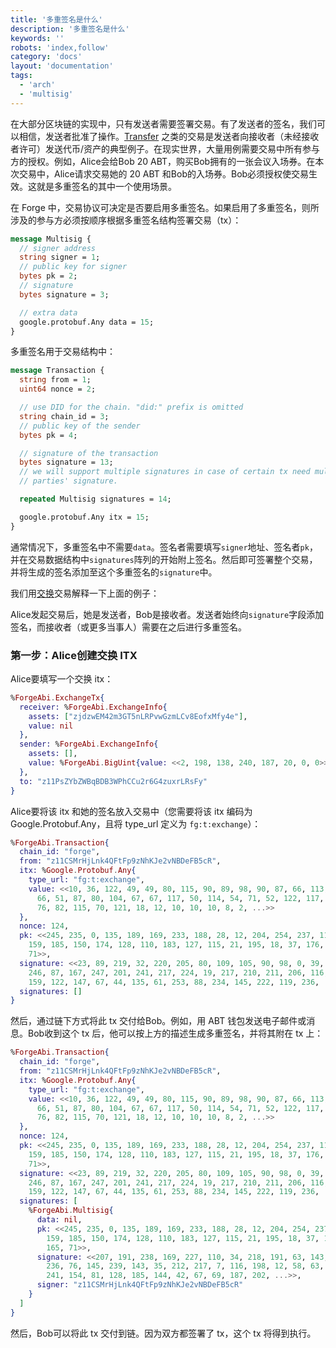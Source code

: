 ```yaml
---
title: '多重签名是什么'
description: '多重签名是什么'
keywords: ''
robots: 'index,follow'
category: 'docs'
layout: 'documentation'
tags:
  - 'arch'
  - 'multisig'
---
```


在大部分区块链的实现中，只有发送者需要签署交易。有了发送者的签名，我们可以相信，发送者批准了操作。[Transfer](../../reference/txs/trade/transfer) 之类的交易是发送者向接收者（未经接收者许可）发送代币/资产的典型例子。在现实世界，大量用例需要交易中所有参与方的授权。例如，Alice会给Bob 20 ABT，购买Bob拥有的一张会议入场券。在本次交易中，Alice请求交易她的 20 ABT 和Bob的入场券。Bob必须授权使交易生效。这就是多重签名的其中一个使用场景。

在 Forge 中，交易协议可决定是否要启用多重签名。如果启用了多重签名，则所涉及的参与方必须按顺序根据多重签名结构签署交易（tx）：

```proto
message Multisig {
  // signer address
  string signer = 1;
  // public key for signer
  bytes pk = 2;
  // signature
  bytes signature = 3;

  // extra data
  google.protobuf.Any data = 15;
}
```

多重签名用于交易结构中：

```protobuf
message Transaction {
  string from = 1;
  uint64 nonce = 2;

  // use DID for the chain. "did:" prefix is omitted
  string chain_id = 3;
  // public key of the sender
  bytes pk = 4;

  // signature of the transaction
  bytes signature = 13;
  // we will support multiple signatures in case of certain tx need multiple
  // parties' signature.

  repeated Multisig signatures = 14;

  google.protobuf.Any itx = 15;
}
```

通常情况下，多重签名中不需要`data`。签名者需要填写`signer`地址、签名者`pk`，并在交易数据结构中`signatures`阵列的开始附上签名。然后即可签署整个交易，并将生成的签名添加至这个多重签名的`signature`中。

我们用[交换](../../reference/txs/exchange)交易解释一下上面的例子：

Alice发起交易后，她是发送者，Bob是接收者。发送者始终向`signature`字段添加签名，而接收者（或更多当事人）需要在之后进行多重签名。

### 第一步：Alice创建交换 ITX

Alice要填写一个交换 itx：

```elixir
%ForgeAbi.ExchangeTx{
  receiver: %ForgeAbi.ExchangeInfo{
    assets: ["zjdzwEM42m3GT5nLRPvwGzmLCv8EofxMfy4e"],
    value: nil
  },
  sender: %ForgeAbi.ExchangeInfo{
    assets: [],
    value: %ForgeAbi.BigUint{value: <<2, 198, 138, 240, 187, 20, 0, 0>>}
  },
  to: "z11PsZYbZWBqBDB3WPhCCu2r6G4zuxrLRsFy"
}
```

Alice要将该 itx 和她的签名放入交易中（您需要将该 itx 编码为 Google.Protobuf.Any，且将 type_url 定义为 `fg:t:exchange`）：

```elixir
%ForgeAbi.Transaction{
  chain_id: "forge",
  from: "z11CSMrHjLnk4QFtFp9zNhKJe2vNBDeFB5cR",
  itx: %Google.Protobuf.Any{
    type_url: "fg:t:exchange",
    value: <<10, 36, 122, 49, 49, 80, 115, 90, 89, 98, 90, 87, 66, 113, 66, 68,
      66, 51, 87, 80, 104, 67, 67, 117, 50, 114, 54, 71, 52, 122, 117, 120, 114,
      76, 82, 115, 70, 121, 18, 12, 10, 10, 10, 8, 2, ...>>
  },
  nonce: 124,
  pk: <<245, 235, 0, 135, 189, 169, 233, 188, 28, 12, 204, 254, 237, 11, 99,
    159, 185, 150, 174, 128, 110, 183, 127, 115, 21, 195, 18, 37, 176, 134, 165,
    71>>,
  signature: <<23, 89, 219, 32, 220, 205, 80, 109, 105, 90, 98, 0, 39, 118, 89,
    246, 87, 167, 247, 201, 241, 217, 224, 19, 217, 210, 211, 206, 116, 216,
    159, 122, 147, 67, 44, 135, 61, 253, 88, 234, 145, 222, 119, 236, ...>>,
  signatures: []
}
```

然后，通过链下方式将此 tx 交付给Bob。例如，用 ABT 钱包发送电子邮件或消息。Bob收到这个 tx 后，他可以按上方的描述生成多重签名，并将其附在 tx 上：

```elixir
%ForgeAbi.Transaction{
  chain_id: "forge",
  from: "z11CSMrHjLnk4QFtFp9zNhKJe2vNBDeFB5cR",
  itx: %Google.Protobuf.Any{
    type_url: "fg:t:exchange",
    value: <<10, 36, 122, 49, 49, 80, 115, 90, 89, 98, 90, 87, 66, 113, 66, 68,
      66, 51, 87, 80, 104, 67, 67, 117, 50, 114, 54, 71, 52, 122, 117, 120, 114,
      76, 82, 115, 70, 121, 18, 12, 10, 10, 10, 8, 2, ...>>
  },
  nonce: 124,
  pk: <<245, 235, 0, 135, 189, 169, 233, 188, 28, 12, 204, 254, 237, 11, 99,
    159, 185, 150, 174, 128, 110, 183, 127, 115, 21, 195, 18, 37, 176, 134, 165,
    71>>,
  signature: <<23, 89, 219, 32, 220, 205, 80, 109, 105, 90, 98, 0, 39, 118, 89,
    246, 87, 167, 247, 201, 241, 217, 224, 19, 217, 210, 211, 206, 116, 216,
    159, 122, 147, 67, 44, 135, 61, 253, 88, 234, 145, 222, 119, 236, ...>>,
  signatures: [
    %ForgeAbi.Multisig{
      data: nil,
      pk: <<245, 235, 0, 135, 189, 169, 233, 188, 28, 12, 204, 254, 237, 11, 99,
        159, 185, 150, 174, 128, 110, 183, 127, 115, 21, 195, 18, 37, 176, 134,
        165, 71>>,
      signature: <<207, 191, 238, 169, 227, 110, 34, 218, 191, 63, 143, 190,
        236, 76, 145, 239, 143, 35, 212, 217, 7, 116, 198, 12, 58, 63, 102, 173,
        241, 154, 81, 128, 185, 144, 42, 67, 69, 187, 202, ...>>,
      signer: "z11CSMrHjLnk4QFtFp9zNhKJe2vNBDeFB5cR"
    }
  ]
}
```

然后，Bob可以将此 tx 交付到链。因为双方都签署了 tx，这个 tx 将得到执行。

<!--stackedit_data:
eyJoaXN0b3J5IjpbMTE3NTQyMjg5Niw3MDUwNTUwNzYsNzA0NT
YyNjIxXX0=
-->

